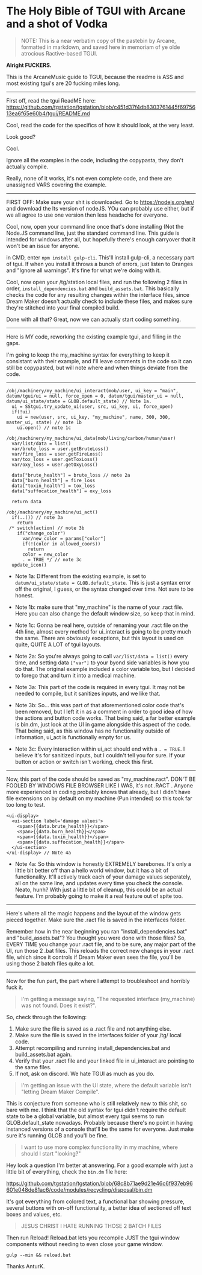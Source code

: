 # The Holy Bible of TGUI with Arcane and a shot of Vodka

> NOTE: This is a near verbatim copy of the pastebin by Arcane, formatted
> in markdown, and saved here in memoriam of ye olde atrocious
> Ractive-based TGUI.

**Alright FUCKERS.**

This is the ArcaneMusic guide to TGUI, because the readme is ASS and most
existing tgui's are 20 fucking miles long.

---

First off, read the tgui ReadME here:
https://github.com/tgstation/tgstation/blob/c451d37f4db8303761445f6975613ea6f65e60b4/tgui/README.md

Cool, read the code for the specifics of how it should look, at the very least.

Look good?

Cool.

Ignore all the examples in the code, including the copypasta, they don't
actually compile.

Really, none of it works, it's not even complete code, and there are unassigned
VARS covering the example.

---

FIRST OFF: Make sure your shit is downloaded. Go to https://nodejs.org/en/ and
download the lts version of nodeJS. YOu can probably use either, but if we all
agree to use one version then less headache for everyone.

Cool, now, open your command line once that's done installing (Not the Node.JS
command line, just the standard command line. This guide is intended for windows
after all, but hopefully there's enough carryover that it won't be an issue for
anyone.

in CMD, enter `npm install gulp-cli`. This'll install gulp-cli, a necessary part
of tgui. If when you install it throws a bunch of errors, just listen to Oranges
and "Ignore all warnings". It's fine for what we're doing with it.

Cool, now open your /tg/station local files, and run the following 2 files in
order, `install_dependencies.bat` and `build_assets.bat`. This basically checks
the code for any resulting changes within the interface files, since Dream Maker
doesn't actually check to include these files, and makes sure they're stitched
into your final compiled build.

Done with all that? Great, now we can actually start coding something.

---

Here is MY code, reworking the existing example tgui, and filling in the gaps.

I'm going to keep the my_machine syntax for everything to keep it consistant
with their example, and I'll leave comments in the code so it can still be
copypasted, but will note where and when things deviate from the code.

---

```
/obj/machinery/my_machine/ui_interact(mob/user, ui_key = "main", datum/tgui/ui = null, force_open = 0, datum/tgui/master_ui = null, datum/ui_state/state = GLOB.default_state) // Note 1a.
  ui = SStgui.try_update_ui(user, src, ui_key, ui, force_open)
  if(!ui)
    ui = new(user, src, ui_key, "my_machine", name, 300, 300, master_ui, state) // note 1b
    ui.open() // note 1c

/obj/machinery/my_machine/ui_data(mob/living/carbon/human/user)
  var/list/data = list()
  var/brute_loss = user.getBruteLoss()
  var/fire_loss = user.getFireLoss()
  var/tox_loss = user.getToxLoss()
  var/oxy_loss = user.getOxyLoss()

  data["brute_health"] = brute_loss // note 2a
  data["burn_health"] = fire_loss
  data["toxin_health"] = tox_loss
  data["suffocation_health"] = oxy_loss

  return data

/obj/machinery/my_machine/ui_act()
  if(..()) // note 3a
    return
 /* switch(action) // note 3b
    if("change_color")
      var/new_color = params["color"]
      if(!(color in allowed_coors))
        return
      color = new_color
      . = TRUE */ // note 3c
  update_icon()
```

- Note 1a: Different from the existing example, is set to
`datum/ui_state/state = GLOB.default_state`. This is just a syntax error
off the original, I guess, or the syntax changed over time. Not sure to be
honest.

- Note 1b: make sure that "my_machine" is the name of your .ract file. Here you
can also change the default window size, so keep that in mind.

- Note 1c: Gonna be real here, outside of renaming your .ract file on the 4th
line, almost every method for ui_interact is going to be pretty much the same.
There are obviously exceptions, but this layout is used on quite, QUITE A LOT of
tgui layouts.

- Note 2a: So you're always going to call `var/list/data = list()` every time,
and setting data `["var"]` to your byond side variables is how you do that. The
original example included a color variable too, but I decided to forego that and
turn it into a medical machine.

- Note 3a: This part of the code is required in every tgui. It may not be needed
to compile, but it sanitizes inputs, and we like that.

- Note 3b: So... this was part of that aforementioned color code that's been
removed, but I left it in as a comment in order to good idea of how the actions
and button code works. That being said, a far better example is bin.dm, just
look at the UI in game alongside this aspect of the code. That being said, as
this window has no functionality outside of information, ui_act is functionally
empty for us.

- Note 3c: Every interaction within ui_act should end with a `. = TRUE`. I
believe it's for sanitized inputs, but I couldn't tell you for sure. If your
button or action or switch isn't working, check this first.

---

Now, this part of the code should be saved as "my_machine.ract". DON'T BE FOOLED BY WINDOWS FILE BROWSER LIKE I WAS, it's not .RACT . Anyone more experienced in coding probably knows that already, but I didn't have file extensions on by default on my machine (Pun intended) so this took far too long to test.

```
<ui-display>
  <ui-section label='damage values'>
    <span>{{data.brute_health}}</span>
    <span>{{data.burn_health}}</span>
    <span>{{data.toxin_health}}</span>
    <span>{{data.suffocation_health}}</span>
  </ui-section>
</ui-display> // Note 4a
```

- Note 4a: So this window is honestly EXTREMELY barebones. It's only a little
bit better off than a hello world window, but it has a bit of functionality.
It'll actively track each of your damage values seperately, all on the same
line, and updates every time you check the console. Neato, hunh? With just a
little bit of cleanup, this could be an actual feature. I'm probably going to
make it a real feature out of spite too.

---

Here's where all the magic happens and the layout of the window gets pieced
together. Make sure the .ract file is saved in the interfaces folder.

Remember how in the near beginning you ran "install_dependencies.bat" and
"build_assets.bat"? You thought you were done with those files? So, EVERY TIME
you change your .ract file, and to be sure, any major part of the UI, run those
2 .bat files. This reloads the correct new changes in your .ract file, which
since it controls if Dream Maker even sees the file, you'll be using those 2
batch files quite a lot.

---

Now for the fun part, the part where I attempt to troubleshoot and horribly fuck it.

> I'm getting a message saying, "The requested interface (my_machine) was
> not found. Does it exist?".

So, check through the following:

1. Make sure the file is saved as a .ract file and not anything else.
2. Make sure the file is saved in the interfaces folder of your /tg/ local code.
3. Attempt recompiling and running install_dependencies.bat and build_assets.bat
again.
4. Verify that your .ract file and your linked file in ui_interact are pointing
to the same files.
5. If not, ask on discord. We hate TGUI as much as you do.

> I'm getting an issue with the UI state, where the default variable isn't
> "letting Dream Maker Compile".

This is conjecture from someone who is still relatively new to this shit, so
bare with me. I think that the old syntax for tgui didn't require the default
state to be a global variable, but almost every tgui seems to run
GLOB.default_state nowadays. Probably because there's no point in having
instanced versions of a console that'll be the same for everyone. Just make sure
it's running GLOB and you'll be fine.

> I want to use more complex functionality in my machine, where should I start
> "looking?"

Hey look a question I'm better at answering. For a good example with just a
little bit of everything, check the `bin.dm` file here:

https://github.com/tgstation/tgstation/blob/68c8b71ae9d21e46c6f937eb96601e048de81ac6/code/modules/recycling/disposal/bin.dm

It's got everything from colored text, a functional bar showing pressure,
several buttons with on-off functionality, a better idea of sectioned off text
boxes and values, etc.

> JESUS CHRIST I HATE RUNNING THOSE 2 BATCH FILES

Then run Reload! Reload.bat lets you recompile JUST the tgui window components
without needing to even close your game window.

```
gulp --min && reload.bat
```

Thanks AnturK.
